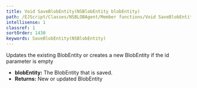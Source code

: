 ```yaml
---
title: Void SaveBlobEntity(NSBlobEntity blobEntity)
path: /EJScript/Classes/NSBLOBAgent/Member functions/Void SaveBlobEntity(NSBlobEntity p_0)
intellisense: 1
classref: 1
sortOrder: 1430
keywords: SaveBlobEntity(NSBlobEntity)
---
```



Updates the existing BlobEntity or creates a new BlobEntity if the id parameter is empty



* **blobEntity:** The BlobEntity that is saved.
* **Returns:** New or updated BlobEntity


